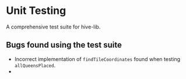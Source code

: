 # Unit Testing

A comprehensive test suite for hive-lib.

## Bugs found using the test suite

- Incorrect implementation of `findTileCoordinates` found when testing `allQueensPlaced`.
- 
